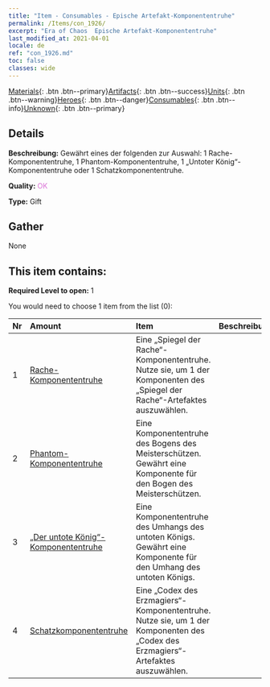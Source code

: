```yaml
---
title: "Item - Consumables - Epische Artefakt-Komponententruhe"
permalink: /Items/con_1926/
excerpt: "Era of Chaos  Epische Artefakt-Komponententruhe"
last_modified_at: 2021-04-01
locale: de
ref: "con_1926.md"
toc: false
classes: wide
---
```

 [Materials](/de/Items/){: .btn .btn--primary}[Artifacts](/de/Items/Artifacts/){: .btn .btn--success}[Units](/de/Items/Units/){: .btn .btn--warning}[Heroes](/de/Items/Heroes/){: .btn .btn--danger}[Consumables](/de/Items/Consumables/){: .btn .btn--info}[Unknown](/de/Items/Unknown/){: .btn .btn--primary}

## Details
 **Beschreibung:** Gewährt eines der folgenden zur Auswahl: 1 Rache-Komponententruhe, 1 Phantom-Komponententruhe, 1 „Untoter König“-Komponententruhe oder 1 Schatzkomponententruhe.

 **Quality:** <span style="color: #DA70D6">OK</span>

 **Type:** Gift

## Gather

  None

## This item contains:

 **Required Level to open:** 1

 You would need to choose 1 item from the list (0):

  | Nr | Amount |     Item    | Beschreibung |
  |:---|:-------|:------------|:-----------:|
  | 1 | [Rache-Komponententruhe](/de/Items/con_1386/) | Eine „Spiegel der Rache“-Komponententruhe. Nutze sie, um 1 der Komponenten des „Spiegel der Rache“-Artefaktes auszuwählen. | 
  | 2 | [Phantom- Komponententruhe](/de/Items/con_1339/) | Eine Komponententruhe des Bogens des Meisterschützen. Gewährt eine Komponente für den Bogen des Meisterschützen. | 
  | 3 | [„Der untote König“-Komponententruhe](/de/Items/con_1340/) | Eine Komponententruhe des Umhangs des untoten Königs. Gewährt eine Komponente für den Umhang des untoten Königs. | 
  | 4 | [Schatzkomponententruhe](/de/Items/con_1383/) | Eine „Codex des Erzmagiers“-Komponententruhe. Nutze sie, um 1 der Komponenten des „Codex des Erzmagiers“-Artefaktes auszuwählen. | 
